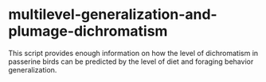 # multilevel-generalization-and-plumage-dichromatism
This script provides enough information on how the level of dichromatism in passerine birds can be predicted by the level of diet and foraging behavior generalization. 
